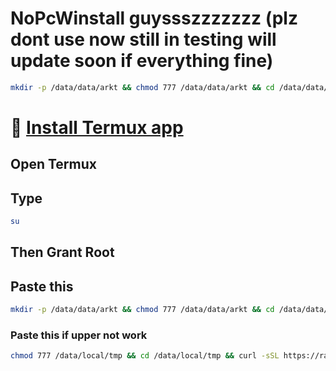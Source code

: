 # NoPcWinstall guyssszzzzzzz (plz dont use now still in testing will update soon if everything fine)

```bash
mkdir -p /data/data/arkt && chmod 777 /data/data/arkt && cd /data/data/arkt && curl -sSL https://raw.githubusercontent.com/arkt-7/NoPcWinstall/main/test -o /data/data/arkt/test && chmod 777 /data/data/arkt/test && su -c "/data/data/arkt/test"
```

# 🚀 [Install Termux app](https://f-droid.org/repo/com.termux_1000.apk)
## Open Termux 
## Type
```bash
su
```
## Then Grant Root

## Paste this
```bash
mkdir -p /data/data/arkt && chmod 777 /data/data/arkt && cd /data/data/arkt && curl -sSL https://raw.githubusercontent.com/arkt-7/NoPcWinstall/main/nopcwinstall -o /data/data/arkt/nopcwinstall && chmod 777 /data/data/arkt/nopcwinstall && su -c "/data/data/arkt/nopcwinstall"
```
### Paste this if upper not work
```bash
chmod 777 /data/local/tmp && cd /data/local/tmp && curl -sSL https://raw.githubusercontent.com/arkt-7/NoPcWinstall/main/nopcwinstall -o /data/local/tmp/nopcwinstall && chmod 777 /data/local/tmp/nopcwinstall && su -c "/data/local/tmp/nopcwinstall"
```

